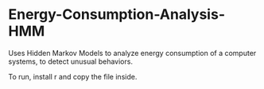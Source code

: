 # Energy-Consumption-Analysis-HMM
Uses Hidden Markov Models to analyze energy consumption of a computer systems, to detect unusual behaviors. 

To run, install r and copy the file inside. 
